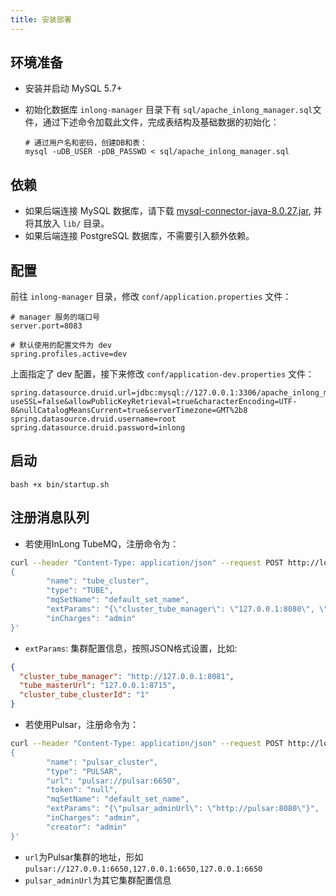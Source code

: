 ```yaml
---
title: 安装部署
---
```


## 环境准备
- 安装并启动 MySQL 5.7+
- 初始化数据库
  `inlong-manager` 目录下有 `sql/apache_inlong_manager.sql`文件，通过下述命令加载此文件，完成表结构及基础数据的初始化：

  ```shell
  # 通过用户名和密码，创建DB和表：
  mysql -uDB_USER -pDB_PASSWD < sql/apache_inlong_manager.sql
  ```

## 依赖
- 如果后端连接 MySQL 数据库，请下载 [mysql-connector-java-8.0.27.jar](https://repo1.maven.org/maven2/mysql/mysql-connector-java/8.0.27/mysql-connector-java-8.0.27.jar), 并将其放入 `lib/` 目录。
- 如果后端连接 PostgreSQL 数据库，不需要引入额外依赖。

## 配置

前往 `inlong-manager` 目录，修改 `conf/application.properties` 文件：

```properties
# manager 服务的端口号
server.port=8083

# 默认使用的配置文件为 dev
spring.profiles.active=dev
```

上面指定了 dev 配置，接下来修改 `conf/application-dev.properties` 文件：

```properties
spring.datasource.druid.url=jdbc:mysql://127.0.0.1:3306/apache_inlong_manager?useSSL=false&allowPublicKeyRetrieval=true&characterEncoding=UTF-8&nullCatalogMeansCurrent=true&serverTimezone=GMT%2b8
spring.datasource.druid.username=root
spring.datasource.druid.password=inlong
```

## 启动
```shell
bash +x bin/startup.sh
```

## 注册消息队列
- 若使用InLong TubeMQ，注册命令为：
```bash
curl --header "Content-Type: application/json" --request POST http://localhost:8083/api/inlong/manager/openapi/cluster/save --data '
{
        "name": "tube_cluster",
        "type": "TUBE",
        "mqSetName": "default_set_name",
        "extParams": "{\"cluster_tube_manager\": \"127.0.0.1:8080\", \"tube_masterUrl\": \"127.0.0.1:8715\", \"cluster_tube_clusterId\": \"1\"}",
        "inCharges": "admin"
}'
```

- `extParams`: 集群配置信息，按照JSON格式设置，比如:
```json
{
  "cluster_tube_manager": "http://127.0.0.1:8081",
  "tube_masterUrl": "127.0.0.1:8715",
  "cluster_tube_clusterId": "1"
}
```

- 若使用Pulsar，注册命令为：
```bash
curl --header "Content-Type: application/json" --request POST http://localhost:8083/api/inlong/manager/openapi/cluster/save --data '
{
        "name": "pulsar_cluster",
        "type": "PULSAR",
        "url": "pulsar://pulsar:6650",
        "token": "null",
        "mqSetName": "default_set_name",
        "extParams": "{\"pulsar_adminUrl\": \"http://pulsar:8080\"}",
        "inCharges": "admin",
        "creator": "admin"
}'
```

- `url`为Pulsar集群的地址，形如`pulsar://127.0.0.1:6650,127.0.0.1:6650,127.0.0.1:6650`
- `pulsar_adminUrl`为其它集群配置信息